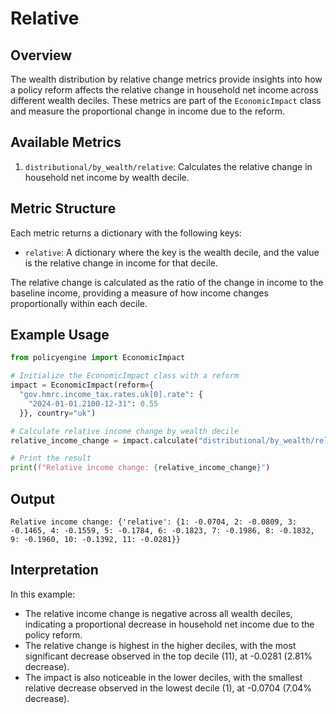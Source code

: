 # Relative 

## Overview

The wealth distribution by relative change metrics provide insights into how a policy reform affects the relative change in household net income across different wealth deciles. These metrics are part of the `EconomicImpact` class and measure the proportional change in income due to the reform.

## Available Metrics

1. `distributional/by_wealth/relative`: Calculates the relative change in household net income by wealth decile.

## Metric Structure

Each metric returns a dictionary with the following keys:
- `relative`: A dictionary where the key is the wealth decile, and the value is the relative change in income for that decile.

The relative change is calculated as the ratio of the change in income to the baseline income, providing a measure of how income changes proportionally within each decile.

## Example Usage

```python
from policyengine import EconomicImpact

# Initialize the EconomicImpact class with a reform
impact = EconomicImpact(reform={
  "gov.hmrc.income_tax.rates.uk[0].rate": {
    "2024-01-01.2100-12-31": 0.55
  }}, country="uk")

# Calculate relative income change by wealth decile
relative_income_change = impact.calculate("distributional/by_wealth/relative")

# Print the result
print(f"Relative income change: {relative_income_change}")
```

## Output

```
Relative income change: {'relative': {1: -0.0704, 2: -0.0809, 3: -0.1465, 4: -0.1559, 5: -0.1784, 6: -0.1823, 7: -0.1986, 8: -0.1832, 9: -0.1960, 10: -0.1392, 11: -0.0281}}
```

## Interpretation

In this example:

- The relative income change is negative across all wealth deciles, indicating a proportional decrease in household net income due to the policy reform.
- The relative change is highest in the higher deciles, with the most significant decrease observed in the top decile (11), at -0.0281 (2.81% decrease).
- The impact is also noticeable in the lower deciles, with the smallest relative decrease observed in the lowest decile (1), at -0.0704 (7.04% decrease).
